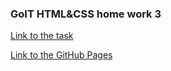 
### GoIT HTML&CSS home work 3

[Link to the task](https://github.com/luxplanjay/html-css-homework/tree/master/03-basic-css)

[Link to the GitHub Pages](https://ghileors.github.io/goit-markup-hw-03/)


